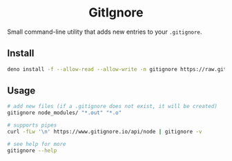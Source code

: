 <h1 align="center">GitIgnore</h1>

Small command-line utility that adds new entries to your `.gitignore`.


## Install

```sh
deno install -f --allow-read --allow-write -n gitignore https://raw.githubusercontent.com/lucasig11/gitignore/master/mod.ts
```

## Usage

```sh
# add new files (if a .gitignore does not exist, it will be created)
gitignore node_modules/ "*.out" "*.o"

# supports pipes
curl -fLw '\n' https://www.gitignore.io/api/node | gitignore -v

# see help for more
gitignore --help
```
